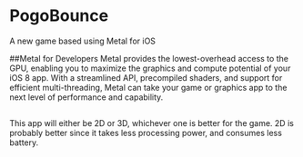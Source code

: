 # PogoBounce
A new game based using Metal for iOS

##Metal for Developers
Metal provides the lowest-overhead access to the GPU, enabling you to maximize the graphics and compute potential of your iOS 8 app. 
With a streamlined API, precompiled shaders, and support for efficient multi-threading, Metal can take your game or graphics app to the next level of performance and capability.


##
This app will either be 2D or 3D, whichever one is better for the game. 2D is probably better since it takes less processing power, and consumes less battery.
